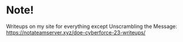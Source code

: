 # Note!

Writeups on my site for everything except Unscrambling the Message: https://notateamserver.xyz/doe-cyberforce-23-writeups/